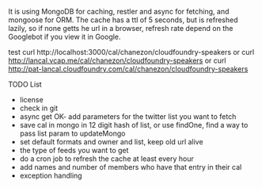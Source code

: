 It is using MongoDB for caching, restler and async for fetching, and mongoose for ORM.
The cache has a ttl of 5 seconds, but is refreshed lazily, so if none getts he url in a browser, refresh rate depend on the Googlebot if you view it in Google.

test
curl http://localhost:3000/cal/chanezon/cloudfoundry-speakers
or
curl http://lancal.vcap.me/cal/chanezon/cloudfoundry-speakers
or
curl http://pat-lancal.cloudfoundry.com/cal/chanezon/cloudfoundry-speakers

TODO List
- license
- check in git
- async get
OK- add parameters for the twitter list you want to fetch
- save cal in mongo in 12 digit hash of list, or use findOne, find a way to pass list param to updateMongo
- set default formats and owner and list, keep old url alive
- the type of feeds you want to get
- do a cron job to refresh the cache at least every hour
- add names and number of members who have that entry in their cal
- exception handling

